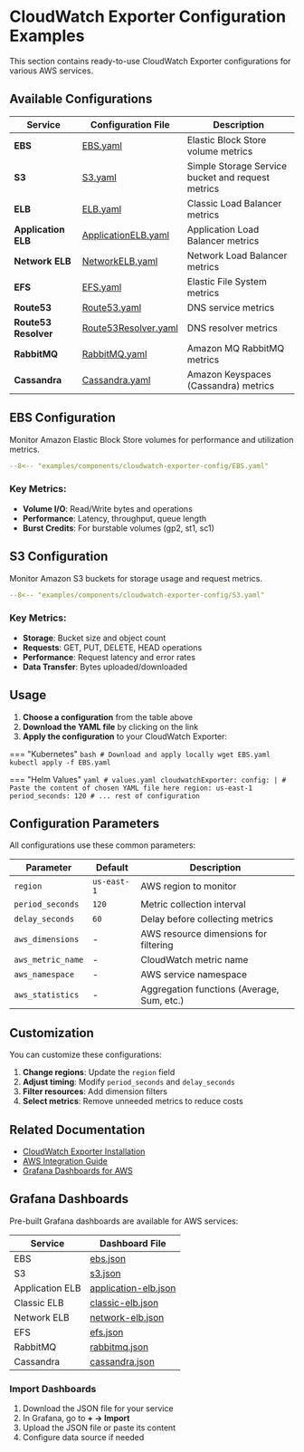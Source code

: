 # CloudWatch Exporter Configuration Examples

This section contains ready-to-use CloudWatch Exporter configurations for various AWS services.

## Available Configurations

| Service | Configuration File | Description |
|---------|-------------------|-------------|
| **EBS** | [EBS.yaml](EBS.yaml) | Elastic Block Store volume metrics |
| **S3** | [S3.yaml](S3.yaml) | Simple Storage Service bucket and request metrics |
| **ELB** | [ELB.yaml](ELB.yaml) | Classic Load Balancer metrics |
| **Application ELB** | [ApplicationELB.yaml](ApplicationELB.yaml) | Application Load Balancer metrics |
| **Network ELB** | [NetworkELB.yaml](NetworkELB.yaml) | Network Load Balancer metrics |
| **EFS** | [EFS.yaml](EFS.yaml) | Elastic File System metrics |
| **Route53** | [Route53.yaml](Route53.yaml) | DNS service metrics |
| **Route53 Resolver** | [Route53Resolver.yaml](Route53Resolver.yaml) | DNS resolver metrics |
| **RabbitMQ** | [RabbitMQ.yaml](RabbitMQ.yaml) | Amazon MQ RabbitMQ metrics |
| **Cassandra** | [Cassandra.yaml](Cassandra.yaml) | Amazon Keyspaces (Cassandra) metrics |

## EBS Configuration

Monitor Amazon Elastic Block Store volumes for performance and utilization metrics.

```yaml title="EBS.yaml"
--8<-- "examples/components/cloudwatch-exporter-config/EBS.yaml"
```

### Key Metrics:
- **Volume I/O**: Read/Write bytes and operations
- **Performance**: Latency, throughput, queue length
- **Burst Credits**: For burstable volumes (gp2, st1, sc1)

## S3 Configuration

Monitor Amazon S3 buckets for storage usage and request metrics.

```yaml title="S3.yaml"
--8<-- "examples/components/cloudwatch-exporter-config/S3.yaml"
```

### Key Metrics:
- **Storage**: Bucket size and object count
- **Requests**: GET, PUT, DELETE, HEAD operations
- **Performance**: Request latency and error rates
- **Data Transfer**: Bytes uploaded/downloaded

## Usage

1. **Choose a configuration** from the table above
2. **Download the YAML file** by clicking on the link
3. **Apply the configuration** to your CloudWatch Exporter:

=== "Kubernetes"
    ```bash
    # Download and apply locally
    wget EBS.yaml
    kubectl apply -f EBS.yaml
    ```

=== "Helm Values"
    ```yaml
    # values.yaml
    cloudwatchExporter:
      config: |
        # Paste the content of chosen YAML file here
        region: us-east-1
        period_seconds: 120
        # ... rest of configuration
    ```

## Configuration Parameters

All configurations use these common parameters:

| Parameter | Default | Description |
|-----------|---------|-------------|
| `region` | `us-east-1` | AWS region to monitor |
| `period_seconds` | `120` | Metric collection interval |
| `delay_seconds` | `60` | Delay before collecting metrics |
| `aws_dimensions` | - | AWS resource dimensions for filtering |
| `aws_metric_name` | - | CloudWatch metric name |
| `aws_namespace` | - | AWS service namespace |
| `aws_statistics` | - | Aggregation functions (Average, Sum, etc.) |

## Customization

You can customize these configurations:

1. **Change regions**: Update the `region` field
2. **Adjust timing**: Modify `period_seconds` and `delay_seconds`
3. **Filter resources**: Add dimension filters
4. **Select metrics**: Remove unneeded metrics to reduce costs

## Related Documentation

- [CloudWatch Exporter Installation](../../../installation/components/exporters/cloudwatch-exporter.md)
- [AWS Integration Guide](../../../integration/amazon-aws.md)
- [Grafana Dashboards for AWS](grafana-dashboards-for-amazon-aws/)

## Grafana Dashboards

Pre-built Grafana dashboards are available for AWS services:

| Service | Dashboard File |
|---------|---------------|
| EBS | [ebs.json](grafana-dashboards-for-amazon-aws/ebs.json) |
| S3 | [s3.json](grafana-dashboards-for-amazon-aws/s3.json) |
| Application ELB | [application-elb.json](grafana-dashboards-for-amazon-aws/application-elb.json) |
| Classic ELB | [classic-elb.json](grafana-dashboards-for-amazon-aws/classic-elb.json) |
| Network ELB | [network-elb.json](grafana-dashboards-for-amazon-aws/network-elb.json) |
| EFS | [efs.json](grafana-dashboards-for-amazon-aws/efs.json) |
| RabbitMQ | [rabbitmq.json](grafana-dashboards-for-amazon-aws/rabbitmq.json) |
| Cassandra | [cassandra.json](grafana-dashboards-for-amazon-aws/cassandra.json) |

### Import Dashboards

1. Download the JSON file for your service
2. In Grafana, go to **+ → Import**
3. Upload the JSON file or paste its content
4. Configure data source if needed 